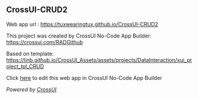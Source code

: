## CrossUI-CRUD2
Web app url : https://tuxwearingtux.github.io/CrossUI-CRUD2

This project was created by CrossUI No-Code App Builder: https://crossui.com/RADGithub

Based on template: https://linb.github.io/CrossUI_Assets/assets/projects/DataInteraction/xui_project_tpl_CRUD

Click [here](https://crossui.com/RADGithub/#!from=github&owner=tuxwearingtux&repo=CrossUI-CRUD2) to edit this web app in CrossUI No-Code App Builder

<i>Powered by [CrossUI](https://crossui.com)</i>
